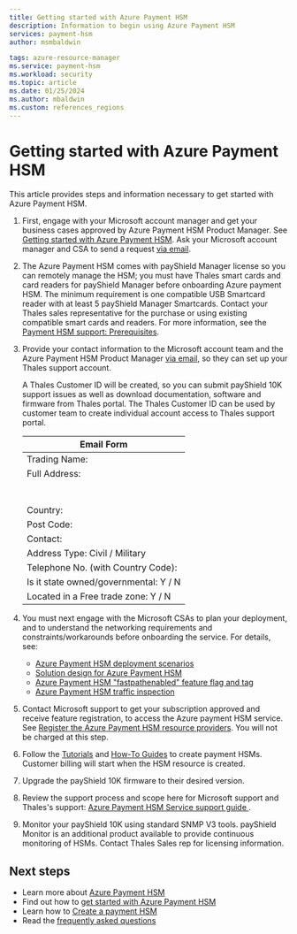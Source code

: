 ```yaml
---
title: Getting started with Azure Payment HSM
description: Information to begin using Azure Payment HSM
services: payment-hsm
author: msmbaldwin

tags: azure-resource-manager
ms.service: payment-hsm
ms.workload: security
ms.topic: article
ms.date: 01/25/2024
ms.author: mbaldwin
ms.custom: references_regions
---
```


# Getting started with Azure Payment HSM

This article provides steps and information necessary to get started with Azure Payment HSM.

1. First, engage with your Microsoft account manager and get your business cases approved by Azure Payment HSM Product Manager.  See [Getting started with Azure Payment HSM](getting-started.md). Ask your Microsoft account manager and CSA to send a request [via email](mailto:paymentHSMRequest@microsoft.com).
2. The Azure Payment HSM comes with payShield Manager license so you can remotely manage the HSM; you must have Thales smart cards and card readers for payShield Manager before onboarding Azure payment HSM.  The minimum requirement is one compatible USB Smartcard reader with at least 5 payShield Manager Smartcards. Contact your Thales sales representative for the purchase or using existing compatible smart cards and readers. For more information, see the [Payment HSM support: Prerequisites](support-guide.md#prerequisites).

3. Provide your contact information to the Microsoft account team and the Azure Payment HSM Product Manager [via email](mailto:paymentHSMRequest@microsoft.com), so they can set up your Thales support account.
  
    A Thales Customer ID will be created, so you can submit payShield 10K support issues as well as download documentation, software and firmware from Thales portal. The Thales Customer ID can be used by customer team to create individual account access to Thales support portal.

    | Email Form |
    |--|
    |Trading Name:|
    |Full Address:<br><br><br> 
    |Country:|
    |Post Code:|
    |Contact:|
    | Address Type: Civil / Military |
    | Telephone No. (with Country Code): |
    | Is it state owned/governmental: Y / N
    |Located in a Free trade zone: Y / N|
    
4. You must next engage with the Microsoft CSAs to plan your deployment, and to understand the networking requirements and constraints/workarounds before onboarding the service. For details, see:
    - [Azure Payment HSM deployment scenarios](deployment-scenarios.md)
    - [Solution design for Azure Payment HSM](solution-design.md)
    - [Azure Payment HSM "fastpathenabled" feature flag and tag](fastpathenabled.md)
    - [Azure Payment HSM traffic inspection](inspect-traffic.md)
    
5. Contact Microsoft support to get your subscription approved and receive feature registration, to access the Azure payment HSM service. See [Register the Azure Payment HSM resource providers](register-payment-hsm-resource-providers.md?tabs=azure-cli). You will not be charged at this step.
6. Follow the [Tutorials](create-payment-hsm.md) and [How-To Guides](register-payment-hsm-resource-providers.md) to create payment HSMs. Customer billing will start when the HSM resource is created.
7. Upgrade the payShield 10K firmware to their desired version.
8. Review the support process and scope here for Microsoft support and Thales's support: [Azure Payment HSM Service support guide ](support-guide.md).
9. Monitor your payShield 10K using standard SNMP V3 tools. payShield Monitor is an additional product available to provide continuous monitoring of HSMs. Contact Thales Sales rep for licensing information.

## Next steps

- Learn more about [Azure Payment HSM](overview.md)
- Find out how to [get started with Azure Payment HSM](getting-started.md)
- Learn how to [Create a payment HSM](create-payment-hsm.md)
- Read the [frequently asked questions](faq.yml)
